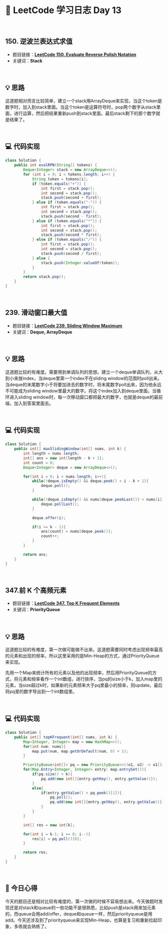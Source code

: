 # 📝 LeetCode 学习日志 Day 13

<br>

## 150. 逆波兰表达式求值
- 题目链接：[**LeetCode 150. Evaluate Reverse Polish Notation**](https://leetcode.com/problems/evaluate-reverse-polish-notation/)
- 关键词：**Stack**  

<br>

## 💡 思路
这道题相对而言比较简单，建立一个stack用ArrayDeque来实现，当这个token是数字时，加入到stack里面。当这个token是运算符号时，pop两个数字从stack里面，进行运算，然后把结果重新push到stack里面。最后stack剩下的那个数字就是结果了。

<br>

## 💻 代码实现
```java
class Solution {
    public int evalRPN(String[] tokens) {
        Deque<Integer> stack = new ArrayDeque<>();
        for (int i = 0; i < tokens.length; i++) {
            String token = tokens[i];
            if (token.equals("+")) {
                int first = stack.pop();
                int second = stack.pop();
                stack.push(second + first);
            } else if (token.equals("-")) {
                int first = stack.pop();
                int second = stack.pop();
                stack.push(second - first);
            } else if (token.equals("*")) {
                int first = stack.pop();
                int second = stack.pop();
                stack.push(second * first);
            } else if (token.equals("/")) {
                int first = stack.pop();
                int second = stack.pop();
                stack.push(second / first);
            } else {
                stack.push(Integer.valueOf(token));
            }
        }
        return stack.pop();
    }
}
```

<br>

## 239. 滑动窗口最大值
- 题目链接：[**LeetCode 239. Sliding Window Maximum**](https://leetcode.com/problems/sliding-window-maximum/)
- 关键词：**Deque, ArrayDeque**

<br>

## 💡 思路
这道题比较的有难度。需要用到单调队列的思想。建立一个deque单调队列，从大到小来放index，当deque里第一个index不在sliding window的范围时poll出来。当deque的末尾数字小于将要加进去的数字时，将末尾数字poll出来，因为他永远不可能成为sliding window里最大的数字。将这个index加入到deque里面。当循环进入sliding window时，每一次移动窗口都把最大的数字，也就是deque的最前端，加入到答案里面去。

<br>

## 💻 代码实现
```java
class Solution {
    public int[] maxSlidingWindow(int[] nums, int k) {
        int length = nums.length;
        int[] ans = new int[length - k + 1];
        int count = 0;
        Deque<Integer> deque = new ArrayDeque<>();

        for(int i = 0; i < nums.length; i++){
            while(!deque.isEmpty() && deque.peek() < i - k + 1){
                deque.poll();
            }

            while(!deque.isEmpty() && nums[deque.peekLast()] < nums[i]){
                deque.pollLast();
            }

            deque.offer(i);

            if(i >= k - 1){
                ans[count] = nums[deque.peek()];
                count++;
            }
        }

        return ans;
    }
}
```

<br>

## 347.前 K 个高频元素
- 题目链接：[**LeetCode 347. Top K Frequent Elements**](https://leetcode.com/problems/top-k-frequent-elements/)
- 关键词：**PriorityQueue**

<br>

## 💡 思路
这道题比较的有难度，第一次做可能做不出来。这道题需要同时考虑出现频率最高的元素和出现的频率，所以这里采用的是Min-Heap的方式，通过PriorityQueue来实现。

先用一个Map来统计所有的元素以及他的出现频率，然后用PriorityQueue的方式，将元素和频率看作一个int数组，进行排序，当pq的size小于k，加入map里的元素，当size超过k时，如果新的元素频率大于pq里最小的频率，则update。最后将pq里的数字导出到一个int数组里。

<br>

## 💻 代码实现
```java
class Solution {
    public int[] topKFrequent(int[] nums, int k) {
        Map<Integer, Integer> map = new HashMap<>();
        for(int num: nums){
            map.put(num, map.getOrDefault(num, 0) + 1);
        }

        PriorityQueue<int[]> pq = new PriorityQueue<>((o1, o2) -> o1[1] - o2[1]);
        for(Map.Entry<Integer, Integer> entry: map.entrySet()){
            if(pq.size() < k){
                pq.add(new int[]{entry.getKey(), entry.getValue()});
            }
            else{
                if(entry.getValue() > pq.peek()[1]){
                    pq.poll();
                    pq.add(new int[]{entry.getKey(), entry.getValue()});
                }
            }
        }

        int[] res = new int[k];

        for(int i = k-1; i >= 0; i--){
            res[i] = pq.poll()[0];
        }

        return res;
    }
}
```

<br>

## 📝 今日心得
今天的题目还是相对比较有难度的，第一次做的时候不容易想出来。今天做题时发现还是对stack和queue的一些功能不是很熟悉，比如push是stack用来加元素的，而queue会用add/offer，deque和queue一样，然后priorityqueue是用add。今天还涉及到了priorityqueue来实现Min-Heap，也算是复习和重新捡起印象，多练就会熟练了。